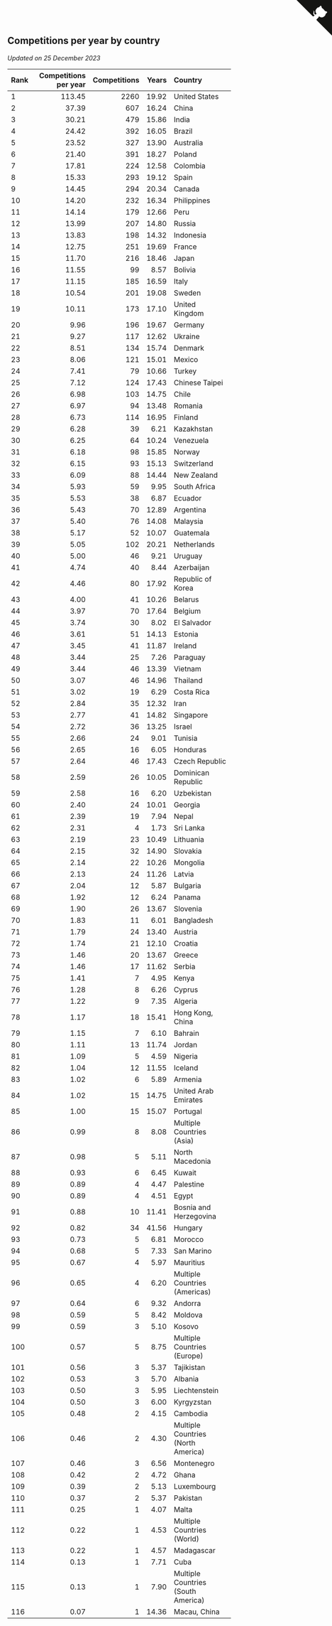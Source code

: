 ## Competitions per year by country

*Updated on 25 December 2023*

| Rank | Competitions per year | Competitions | Years | Country |
| :--- | ---: | ---: | ---: | :--- |
| 1 | 113.45 | 2260 | 19.92 | United States |
| 2 | 37.39 | 607 | 16.24 | China |
| 3 | 30.21 | 479 | 15.86 | India |
| 4 | 24.42 | 392 | 16.05 | Brazil |
| 5 | 23.52 | 327 | 13.90 | Australia |
| 6 | 21.40 | 391 | 18.27 | Poland |
| 7 | 17.81 | 224 | 12.58 | Colombia |
| 8 | 15.33 | 293 | 19.12 | Spain |
| 9 | 14.45 | 294 | 20.34 | Canada |
| 10 | 14.20 | 232 | 16.34 | Philippines |
| 11 | 14.14 | 179 | 12.66 | Peru |
| 12 | 13.99 | 207 | 14.80 | Russia |
| 13 | 13.83 | 198 | 14.32 | Indonesia |
| 14 | 12.75 | 251 | 19.69 | France |
| 15 | 11.70 | 216 | 18.46 | Japan |
| 16 | 11.55 | 99 | 8.57 | Bolivia |
| 17 | 11.15 | 185 | 16.59 | Italy |
| 18 | 10.54 | 201 | 19.08 | Sweden |
| 19 | 10.11 | 173 | 17.10 | United Kingdom |
| 20 | 9.96 | 196 | 19.67 | Germany |
| 21 | 9.27 | 117 | 12.62 | Ukraine |
| 22 | 8.51 | 134 | 15.74 | Denmark |
| 23 | 8.06 | 121 | 15.01 | Mexico |
| 24 | 7.41 | 79 | 10.66 | Turkey |
| 25 | 7.12 | 124 | 17.43 | Chinese Taipei |
| 26 | 6.98 | 103 | 14.75 | Chile |
| 27 | 6.97 | 94 | 13.48 | Romania |
| 28 | 6.73 | 114 | 16.95 | Finland |
| 29 | 6.28 | 39 | 6.21 | Kazakhstan |
| 30 | 6.25 | 64 | 10.24 | Venezuela |
| 31 | 6.18 | 98 | 15.85 | Norway |
| 32 | 6.15 | 93 | 15.13 | Switzerland |
| 33 | 6.09 | 88 | 14.44 | New Zealand |
| 34 | 5.93 | 59 | 9.95 | South Africa |
| 35 | 5.53 | 38 | 6.87 | Ecuador |
| 36 | 5.43 | 70 | 12.89 | Argentina |
| 37 | 5.40 | 76 | 14.08 | Malaysia |
| 38 | 5.17 | 52 | 10.07 | Guatemala |
| 39 | 5.05 | 102 | 20.21 | Netherlands |
| 40 | 5.00 | 46 | 9.21 | Uruguay |
| 41 | 4.74 | 40 | 8.44 | Azerbaijan |
| 42 | 4.46 | 80 | 17.92 | Republic of Korea |
| 43 | 4.00 | 41 | 10.26 | Belarus |
| 44 | 3.97 | 70 | 17.64 | Belgium |
| 45 | 3.74 | 30 | 8.02 | El Salvador |
| 46 | 3.61 | 51 | 14.13 | Estonia |
| 47 | 3.45 | 41 | 11.87 | Ireland |
| 48 | 3.44 | 25 | 7.26 | Paraguay |
| 49 | 3.44 | 46 | 13.39 | Vietnam |
| 50 | 3.07 | 46 | 14.96 | Thailand |
| 51 | 3.02 | 19 | 6.29 | Costa Rica |
| 52 | 2.84 | 35 | 12.32 | Iran |
| 53 | 2.77 | 41 | 14.82 | Singapore |
| 54 | 2.72 | 36 | 13.25 | Israel |
| 55 | 2.66 | 24 | 9.01 | Tunisia |
| 56 | 2.65 | 16 | 6.05 | Honduras |
| 57 | 2.64 | 46 | 17.43 | Czech Republic |
| 58 | 2.59 | 26 | 10.05 | Dominican Republic |
| 59 | 2.58 | 16 | 6.20 | Uzbekistan |
| 60 | 2.40 | 24 | 10.01 | Georgia |
| 61 | 2.39 | 19 | 7.94 | Nepal |
| 62 | 2.31 | 4 | 1.73 | Sri Lanka |
| 63 | 2.19 | 23 | 10.49 | Lithuania |
| 64 | 2.15 | 32 | 14.90 | Slovakia |
| 65 | 2.14 | 22 | 10.26 | Mongolia |
| 66 | 2.13 | 24 | 11.26 | Latvia |
| 67 | 2.04 | 12 | 5.87 | Bulgaria |
| 68 | 1.92 | 12 | 6.24 | Panama |
| 69 | 1.90 | 26 | 13.67 | Slovenia |
| 70 | 1.83 | 11 | 6.01 | Bangladesh |
| 71 | 1.79 | 24 | 13.40 | Austria |
| 72 | 1.74 | 21 | 12.10 | Croatia |
| 73 | 1.46 | 20 | 13.67 | Greece |
| 74 | 1.46 | 17 | 11.62 | Serbia |
| 75 | 1.41 | 7 | 4.95 | Kenya |
| 76 | 1.28 | 8 | 6.26 | Cyprus |
| 77 | 1.22 | 9 | 7.35 | Algeria |
| 78 | 1.17 | 18 | 15.41 | Hong Kong, China |
| 79 | 1.15 | 7 | 6.10 | Bahrain |
| 80 | 1.11 | 13 | 11.74 | Jordan |
| 81 | 1.09 | 5 | 4.59 | Nigeria |
| 82 | 1.04 | 12 | 11.55 | Iceland |
| 83 | 1.02 | 6 | 5.89 | Armenia |
| 84 | 1.02 | 15 | 14.75 | United Arab Emirates |
| 85 | 1.00 | 15 | 15.07 | Portugal |
| 86 | 0.99 | 8 | 8.08 | Multiple Countries (Asia) |
| 87 | 0.98 | 5 | 5.11 | North Macedonia |
| 88 | 0.93 | 6 | 6.45 | Kuwait |
| 89 | 0.89 | 4 | 4.47 | Palestine |
| 90 | 0.89 | 4 | 4.51 | Egypt |
| 91 | 0.88 | 10 | 11.41 | Bosnia and Herzegovina |
| 92 | 0.82 | 34 | 41.56 | Hungary |
| 93 | 0.73 | 5 | 6.81 | Morocco |
| 94 | 0.68 | 5 | 7.33 | San Marino |
| 95 | 0.67 | 4 | 5.97 | Mauritius |
| 96 | 0.65 | 4 | 6.20 | Multiple Countries (Americas) |
| 97 | 0.64 | 6 | 9.32 | Andorra |
| 98 | 0.59 | 5 | 8.42 | Moldova |
| 99 | 0.59 | 3 | 5.10 | Kosovo |
| 100 | 0.57 | 5 | 8.75 | Multiple Countries (Europe) |
| 101 | 0.56 | 3 | 5.37 | Tajikistan |
| 102 | 0.53 | 3 | 5.70 | Albania |
| 103 | 0.50 | 3 | 5.95 | Liechtenstein |
| 104 | 0.50 | 3 | 6.00 | Kyrgyzstan |
| 105 | 0.48 | 2 | 4.15 | Cambodia |
| 106 | 0.46 | 2 | 4.30 | Multiple Countries (North America) |
| 107 | 0.46 | 3 | 6.56 | Montenegro |
| 108 | 0.42 | 2 | 4.72 | Ghana |
| 109 | 0.39 | 2 | 5.13 | Luxembourg |
| 110 | 0.37 | 2 | 5.37 | Pakistan |
| 111 | 0.25 | 1 | 4.07 | Malta |
| 112 | 0.22 | 1 | 4.53 | Multiple Countries (World) |
| 113 | 0.22 | 1 | 4.57 | Madagascar |
| 114 | 0.13 | 1 | 7.71 | Cuba |
| 115 | 0.13 | 1 | 7.90 | Multiple Countries (South America) |
| 116 | 0.07 | 1 | 14.36 | Macau, China |


<a href="https://github.com/JustinTimeCuber/wca_statistics" class="github-corner" aria-label="View source on Github"><svg width="80" height="80" viewBox="0 0 250 250" style="fill:#151513; color:#fff; position: absolute; top: 0; border: 0; right: 0;" aria-hidden="true"><path d="M0,0 L115,115 L130,115 L142,142 L250,250 L250,0 Z"></path><path d="M128.3,109.0 C113.8,99.7 119.0,89.6 119.0,89.6 C122.0,82.7 120.5,78.6 120.5,78.6 C119.2,72.0 123.4,76.3 123.4,76.3 C127.3,80.9 125.5,87.3 125.5,87.3 C122.9,97.6 130.6,101.9 134.4,103.2" fill="currentColor" style="transform-origin: 130px 106px;" class="octo-arm"></path><path d="M115.0,115.0 C114.9,115.1 118.7,116.5 119.8,115.4 L133.7,101.6 C136.9,99.2 139.9,98.4 142.2,98.6 C133.8,88.0 127.5,74.4 143.8,58.0 C148.5,53.4 154.0,51.2 159.7,51.0 C160.3,49.4 163.2,43.6 171.4,40.1 C171.4,40.1 176.1,42.5 178.8,56.2 C183.1,58.6 187.2,61.8 190.9,65.4 C194.5,69.0 197.7,73.2 200.1,77.6 C213.8,80.2 216.3,84.9 216.3,84.9 C212.7,93.1 206.9,96.0 205.4,96.6 C205.1,102.4 203.0,107.8 198.3,112.5 C181.9,128.9 168.3,122.5 157.7,114.1 C157.9,116.9 156.7,120.9 152.7,124.9 L141.0,136.5 C139.8,137.7 141.6,141.9 141.8,141.8 Z" fill="currentColor" class="octo-body"></path></svg></a><style>.github-corner:hover .octo-arm{animation:octocat-wave 560ms ease-in-out}@keyframes octocat-wave{0%,100%{transform:rotate(0)}20%,60%{transform:rotate(-25deg)}40%,80%{transform:rotate(10deg)}}@media (max-width:500px){.github-corner:hover .octo-arm{animation:none}.github-corner .octo-arm{animation:octocat-wave 560ms ease-in-out}}</style>
